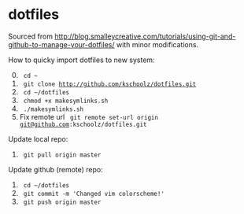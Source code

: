 # dotfiles

Sourced from http://blog.smalleycreative.com/tutorials/using-git-and-github-to-manage-your-dotfiles/ with minor modifications.

How to quicky import dotfiles to new system:

0. <code> cd ~ </code>
1. <code> git clone http://github.com/kschoolz/dotfiles.git </code>
2. <code> cd ~/dotfiles </code>
3. <code> chmod +x makesymlinks.sh </code>
4. <code> ./makesymlinks.sh </code>
5. Fix remote url <code> git remote set-url origin git@github.com:kschoolz/dotfiles.git</code>

Update local repo:

1. <code> git pull origin master </code>

Update github (remote) repo:

1. <code> cd ~/dotfiles </code>
2. <code> git commit -m 'Changed vim colorscheme!' </code>
3. <code> git push origin master </code>
